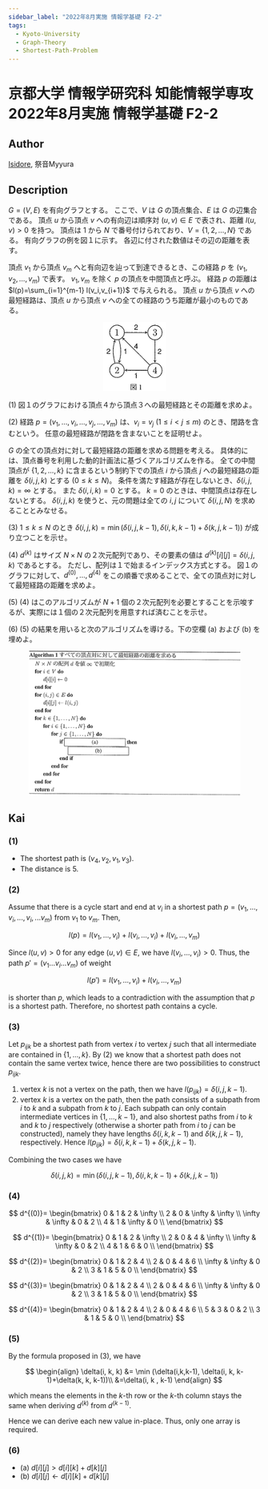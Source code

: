 ```yaml
---
sidebar_label: "2022年8月実施 情報学基礎 F2-2"
tags:
  - Kyoto-University
  - Graph-Theory
  - Shortest-Path-Problem
---
```

# 京都大学 情報学研究科 知能情報学専攻 2022年8月実施 情報学基礎 F2-2

## **Author**
[Isidore](https://github.com/heacsing), 祭音Myyura

## **Description**
$G = (V, E)$ を有向グラフとする。
ここで、$V$ は $G$ の頂点集合、$E$ は $G$ の辺集合である。
頂点 $u$ から頂点 $v$ への有向辺は順序対 $(u, v) \in E$ で表され、距離 $l(u,v)>0$ を持つ。
頂点は $1$ から $N$ で番号付けられており、$V = \{1, 2, \ldots, N\}$ である。
有向グラフの例を図１に示す。
各辺に付された数値はその辺の距離を表す。


頂点 $v_1$ から頂点 $v_m$ へと有向辺を辿って到達できるとき、この経路 $p$ を $(v_1, v_2, \ldots, v_m)$ で表す。
$v_1, v_m$ を除く $p$ の頂点を中間頂点と呼ぶ。
経路 $p$ の距離は $l(p)=\sum_{i=1}^{m-1} l(v_i,v_{i+1})$ で与えられる。
頂点 $u$ から頂点 $v$ への最短経路は、頂点 $u$ から頂点 $v$ への全ての経路のうち距離が最小のものである。

<figure style="text-align:center;">
  <img src="https://raw.githubusercontent.com/Myyura/the_kai_project_assets/main/kakomonn/kyoto_university/informatics/ist_202208_kiso_f2_2_p1.png" width="125" alt=""/>
</figure>

(1) 図１のグラフにおける頂点４から頂点３への最短経路とその距離を求めよ。

(2) 経路 $p=(v_1, \ldots, v_i, \ldots, v_j, \ldots, v_m)$ は、$v_i = v_j \ (1 \leq i < j \leq m)$ のとき、閉路を含むという。
任意の最短経路が閉路を含まないことを証明せよ。

$G$ の全ての頂点対に対して最短経路の距離を求める問題を考える。
具体的には、頂点番号を利用した動的計画法に基づくアルゴリズムを作る。
全ての中間頂点が $\{1, 2, \ldots, k\}$ に含まるという制約下での頂点 $i$ から頂点 $j$ への最短経路の距離を $\delta(i,j,k)$ とする ($0 \leq k \leq N$)。
条件を満たす経路が存在しないとき、$\delta(i,j,k)=\infty$ とする。
また $\delta(i,i,k)=0$ とする。
$k=0$ のときは、中間頂点は存在しないとする。
$\delta(i,j,k)$ を使うと、元の問題は全ての $i,j$ について $\delta(i,j,N)$ を求めることとみなせる。

(3) $1 \leq k \leq N$ のとき $\delta(i,j,k) = \min (\delta(i,j,k-1), \delta(i,k,k-1)+\delta(k,j,k-1))$ が成り立つことを示せ。

(4) $d^{(k)}$ はサイズ $N \times N$ の２次元配列であり、その要素の値は $d^{(k)}[i][j] = \delta(i,j,k)$ であるとする。
ただし、配列は１で始まるインデックス方式とする。
図１のグラフに対して、$d^{(0)}, \ldots, d^{(4)}$ をこの順番で求めることで、全ての頂点対に対して最短経路の距離を求めよ。

(5) (4) はこのアルゴリズムが $N+1$ 個の２次元配列を必要とすることを示唆するが、実際には１個の２次元配列を用意すれば済むことを示せ。

(6) (5) の結果を用いると次のアルゴリズムを導ける。下の空欄 (a) および (b) を埋めよ。

<figure style="text-align:center;">
  <img src="https://raw.githubusercontent.com/Myyura/the_kai_project_assets/main/kakomonn/kyoto_university/informatics/ist_202208_kiso_f2_2_p2.png" width="500" alt=""/>
</figure>

## **Kai**
### (1)

- The shortest path is $(v_4, v_2, v_1, v_3)$.
- The distance is $5$.

### (2)
Assume that there is a cycle start and end at $v_i$ in a shortest path $p=(v_1, ..., v_i, ..., v_i, ...v_m)$ from $v_1$ to $v_m$. Then,

$$
l(p) = l(v_1, \ldots, v_i) + l(v_i, \ldots, v_i) + l(v_i, \ldots, v_m)
$$

Since $l(u,v) > 0$ for any edge $(u,v) \in E$, we have $l(v_i, \ldots, v_i) > 0$.
Thus, the path $p' = (v_1...v_i...v_m)$ of weight

$$
l(p') = l(v_1, \ldots, v_i) + l(v_i, \ldots, v_m)
$$

is shorter than $p$, which leads to a contradiction with the assumption that $p$ is a shortest path.
Therefore, no shortest path contains a cycle.

### (3)
Let $p_{ijk}$ be a shortest path from vertex $i$ to vertex $j$ such that all intermediate are contained in $\{1, \ldots, k\}$.
By (2) we know that a shortest path does not contain the same vertex twice, hence there are two possibilities to construct $p_{ijk}$.

1. vertex $k$ is not a vertex on the path, then we have $l(p_{ijk}) = \delta (i, j, k-1)$.
2. vertex $k$ is a vertex on the path, then the path consists of a subpath from $i$ to $k$ and a subpath from $k$ to $j$. Each subpath can only contain intermediate vertices in $\{1, \ldots , k-1\}$, and also shortest paths from $i$ to $k$ and $k$ to $j$ respectively (otherwise a shorter path from $i$ to $j$ can be constructed), namely they have lengths $\delta(i, k, k-1)$ and $\delta(k, j, k-1)$, respectively. Hence $l(p_{ijk}) = \delta(i, k, k-1) + \delta(k, j, k-1)$.

Combining the two cases we have

$$
\delta(i,j,k) = \min (\delta(i,j,k-1), \delta(i, k, k-1) + \delta(k, j, k-1))
$$

### (4)

$$
d^{(0)}=
\begin{bmatrix}
    0 & 1 & 2 & \infty \\
    2 & 0 & \infty & \infty \\
    \infty & \infty & 0 & 2 \\
    4 & 1 & \infty & 0 \\
\end{bmatrix}
$$

$$
d^{(1)}=
\begin{bmatrix}
    0 & 1 & 2 & \infty \\
    2 & 0 & 4 & \infty \\
    \infty & \infty & 0 & 2 \\
    4 & 1 & 6 & 0 \\
\end{bmatrix}
$$

$$
d^{(2)}=
\begin{bmatrix}
    0 & 1 & 2 & 4 \\
    2 & 0 & 4 & 6 \\
    \infty & \infty & 0 & 2 \\
    3 & 1 & 5 & 0 \\
\end{bmatrix}
$$

$$
d^{(3)}=
\begin{bmatrix}
    0 & 1 & 2 & 4 \\
    2 & 0 & 4 & 6 \\
    \infty & \infty & 0 & 2 \\
    3 & 1 & 5 & 0 \\
\end{bmatrix}
$$

$$
d^{(4)}=
\begin{bmatrix}
    0 & 1 & 2 & 4 \\
    2 & 0 & 4 & 6 \\
    5 & 3 & 0 & 2 \\
    3 & 1 & 5 & 0 \\
\end{bmatrix}
$$

### (5)
By the formula proposed in (3), we have

$$
\begin{align}
    \delta(i, k, k) &= \min (\delta(i,k,k-1), \delta(i, k, k-1)+\delta(k, k, k-1))\\
    &=\delta(i, k , k-1)
\end{align}
$$

which means the elements in the $k$-th row or the $k$-th column stays the same when deriving $d^{(k)}$ from $d^{(k-1)}$.

Hence we can derive each new value in-place. Thus, only one array is required.

### (6)
- (a) $d[i][j] > d[i][k] + d[k][j]$
- (b) $d[i][j] \leftarrow d[i][k] + d[k][j]$
